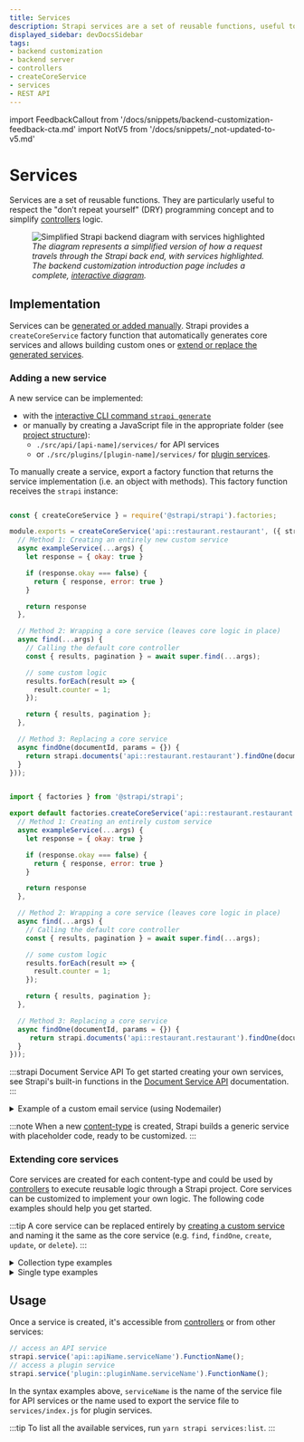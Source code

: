 ```yaml
---
title: Services
description: Strapi services are a set of reusable functions, useful to simplify controllers logic.
displayed_sidebar: devDocsSidebar
tags:
- backend customization
- backend server
- controllers
- createCoreService 
- services
- REST API 
---
```


import FeedbackCallout from '/docs/snippets/backend-customization-feedback-cta.md'
import NotV5 from '/docs/snippets/_not-updated-to-v5.md'

# Services

<NotV5 />

Services are a set of reusable functions. They are particularly useful to respect the "don’t repeat yourself" (DRY) programming concept and to simplify [controllers](/dev-docs/backend-customization/controllers.md) logic.

<figure style={{width: '100%', margin: '0'}}>
  <img src="/img/assets/backend-customization/diagram-controllers-services.png" alt="Simplified Strapi backend diagram with services highlighted" />
  <em><figcaption style={{fontSize: '12px'}}>The diagram represents a simplified version of how a request travels through the Strapi back end, with services highlighted. The backend customization introduction page includes a complete, <a href="/dev-docs/backend-customization#interactive-diagram">interactive diagram</a>.</figcaption></em>
</figure>

## Implementation

Services can be [generated or added manually](#adding-a-new-service). Strapi provides a `createCoreService` factory function that automatically generates core services and allows building custom ones or [extend or replace the generated services](#extending-core-services).

### Adding a new service

A new service can be implemented:

- with the [interactive CLI command `strapi generate`](/dev-docs/cli#strapi-generate)
- or manually by creating a JavaScript file in the appropriate folder (see [project structure](/dev-docs/project-structure.md)):
  - `./src/api/[api-name]/services/` for API services
  - or `./src/plugins/[plugin-name]/services/` for [plugin services](/dev-docs/plugins/server-api#services).

To manually create a service, export a factory function that returns the service implementation (i.e. an object with methods). This factory function receives the `strapi` instance:

<Tabs groupId="js-ts">

<TabItem value="js" label="JavaScript">

```js title="./src/api/restaurant/services/restaurant.js"

const { createCoreService } = require('@strapi/strapi').factories;

module.exports = createCoreService('api::restaurant.restaurant', ({ strapi }) =>  ({
  // Method 1: Creating an entirely new custom service
  async exampleService(...args) {
    let response = { okay: true }

    if (response.okay === false) {
      return { response, error: true }
    }

    return response
  },

  // Method 2: Wrapping a core service (leaves core logic in place)
  async find(...args) {  
    // Calling the default core controller
    const { results, pagination } = await super.find(...args);

    // some custom logic
    results.forEach(result => {
      result.counter = 1;
    });

    return { results, pagination };
  },

  // Method 3: Replacing a core service
  async findOne(documentId, params = {}) {
    return strapi.documents('api::restaurant.restaurant').findOne(documentId, this.getFetchParams(params));
  }
}));
```

</TabItem>

<TabItem value="ts" label="TypeScript">

```js title="./src/api/restaurant/services/restaurant.ts"

import { factories } from '@strapi/strapi'; 

export default factories.createCoreService('api::restaurant.restaurant', ({ strapi }) =>  ({
  // Method 1: Creating an entirely custom service
  async exampleService(...args) {
    let response = { okay: true }

    if (response.okay === false) {
      return { response, error: true }
    }

    return response
  },

  // Method 2: Wrapping a core service (leaves core logic in place)
  async find(...args) {  
    // Calling the default core controller
    const { results, pagination } = await super.find(...args);

    // some custom logic
    results.forEach(result => {
      result.counter = 1;
    });

    return { results, pagination };
  },

  // Method 3: Replacing a core service
  async findOne(documentId, params = {}) {
     return strapi.documents('api::restaurant.restaurant').findOne(documentId, this.getFetchParams(params));
  }
}));
```

</TabItem>
</Tabs>

:::strapi Document Service API
To get started creating your own services, see Strapi's built-in functions in the [Document Service API](/dev-docs/api/document-service) documentation.
:::

<details>

<summary>Example of a custom email service (using Nodemailer)</summary>

The goal of a service is to store reusable functions. A `sendNewsletter` service could be useful to send emails from different functions in our codebase that have a specific purpose:

<Tabs groupId="js-ts">

<TabItem value="js" label="JavaScript">

```js title="./src/api/restaurant/services/restaurant.js"


const { createCoreService } = require('@strapi/strapi').factories;
const nodemailer = require('nodemailer'); // Requires nodemailer to be installed (npm install nodemailer)

// Create reusable transporter object using SMTP transport.
const transporter = nodemailer.createTransport({
  service: 'Gmail',
  auth: {
    user: 'user@gmail.com',
    pass: 'password',
  },
});

module.exports = createCoreService('api::restaurant.restaurant', ({ strapi }) => ({
  sendNewsletter(from, to, subject, text) {
    // Setup e-mail data.
    const options = {
      from,
      to,
      subject,
      text,
    };

    // Return a promise of the function that sends the email.
    return transporter.sendMail(options);
  },
}));
```

</TabItem>

<TabItem value="ts" label="TypeScript">

```js title="./src/api/restaurant/services/restaurant.ts"


import { factories } from '@strapi/strapi'; 
const nodemailer = require('nodemailer'); // Requires nodemailer to be installed (npm install nodemailer)

// Create reusable transporter object using SMTP transport.
const transporter = nodemailer.createTransport({
  service: 'Gmail',
  auth: {
    user: 'user@gmail.com',
    pass: 'password',
  },
});

export default factories.createCoreService('api::restaurant.restaurant', ({ strapi }) => ({
  sendNewsletter(from, to, subject, text) {
    // Setup e-mail data. 
    const options = {
      from,
      to,
      subject,
      text,
    };

    // Return a promise of the function that sends the email.
    return transporter.sendMail(options);
  },
}));
```

</TabItem>

</Tabs>

The service is now available through the `strapi.service('api::restaurant.restaurant').sendNewsletter(...args)` global variable. It can be used in another part of the codebase, like in the following controller:

<Tabs groupId="js-ts">

<TabItem value="js" label="JavaScript">

```js title="./src/api/restaurant/controllers/restaurant.js"

module.exports = createCoreController('api::restaurant.restaurant', ({ strapi }) =>  ({
  // GET /hello
  async signup(ctx) {
    const { userData } = ctx.body;

    // Store the new user in database.
    const user = await strapi.service('plugin::users-permissions.user').add(userData);

    // Send an email to validate his subscriptions.
    strapi.service('api::restaurant.restaurant').sendNewsletter('welcome@mysite.com', user.email, 'Welcome', '...');

    // Send response to the server.
    ctx.send({
      ok: true,
    });
  },
}));
```

</TabItem>

<TabItem value="ts" label="TypeScript">

```js title="./src/api/restaurant/controllers/restaurant.ts"

export default factories.createCoreController('api::restaurant.restaurant', ({ strapi }) =>  ({
  // GET /hello
  async signup(ctx) {
    const { userData } = ctx.body;

    // Store the new user in database.
    const user = await strapi.service('plugin::users-permissions.user').add(userData);

    // Send an email to validate his subscriptions.
    strapi.service('api::restaurant.restaurant').sendNewsletter('welcome@mysite.com', user.email, 'Welcome', '...');

    // Send response to the server.
    ctx.send({
      ok: true,
    });
  },
}));
```

</TabItem>

</Tabs>

</details>

:::note
When a new [content-type](/dev-docs/backend-customization/models.md#content-types) is created, Strapi builds a generic service with placeholder code, ready to be customized.
:::

### Extending core services

Core services are created for each content-type and could be used by [controllers](/dev-docs/backend-customization/controllers.md) to execute reusable logic through a Strapi project. Core services can be customized to implement your own logic. The following code examples should help you get started.

:::tip
A core service can be replaced entirely by [creating a custom service](#adding-a-new-service) and naming it the same as the core service (e.g. `find`, `findOne`, `create`, `update`, or `delete`).
:::

<details>
<summary>Collection type examples</summary>

<Tabs groupdId="crud-methods">

<TabItem value="find" label="find()">

```js
async find(params) {
  // some logic here
  const { results, pagination } = await super.find(params);
  // some more logic

  return { results, pagination };
}
```

</TabItem>

<TabItem value="find-one" label="findOne()">

```js
async findOne(documentId, params) {
  // some logic here
  const result = await super.findOne(documentId, params);
  // some more logic

  return result;
}
```

</TabItem>

<TabItem value="create" label="create()">

```js
async create(params) {
  // some logic here
  const result = await super.create(params);
  // some more logic

  return result;
}
```

</TabItem>

<TabItem value="update" label="update()">

```js
async update(documentId, params) {
  // some logic here
  const result = await super.update(documentId, params);
  // some more logic

  return result;
}
```

</TabItem>

<TabItem value="delete" label="delete()">

```js
async delete(documentId, params) {
  // some logic here
  const result = await super.delete(documentId, params);
  // some more logic

  return result;
}
```

</TabItem>
</Tabs>

</details>

<details>

<summary>Single type examples</summary>

<Tabs groupdId="crud-methods">

<TabItem value="find" label="find()">

```js
async find(params) {
  // some logic here
  const document = await super.find(params);
  // some more logic

  return document;
}
```

</TabItem>

<TabItem value="update" label="update()">

```js
async createOrUpdate({ data, ...params }) {
  // some logic here
  const document = await super.createOrUpdate({ data, ...params });
  // some more logic

  return document;
}
```

</TabItem>

<TabItem value="delete" label="delete()">

```js
async delete(params) {
  // some logic here
  const document = await super.delete(params);
  // some more logic

  return document;
}
```

</TabItem>
</Tabs>

</details>

## Usage

Once a service is created, it's accessible from [controllers](/dev-docs/backend-customization/controllers.md) or from other services:

```js
// access an API service
strapi.service('api::apiName.serviceName').FunctionName();
// access a plugin service
strapi.service('plugin::pluginName.serviceName').FunctionName();
```

In the syntax examples above, `serviceName` is the name of the service file for API services or the name used to export the service file to `services/index.js` for plugin services.

:::tip
To list all the available services, run `yarn strapi services:list`.
:::
